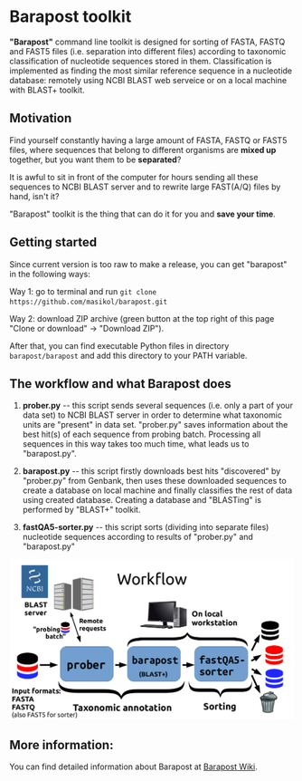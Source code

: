 # Barapost toolkit

**"Barapost"** command line toolkit is designed for sorting of FASTA, FASTQ and FAST5 files (i.e. separation into different files) according to taxonomic classification of nucleotide sequences stored in them. Classification is implemented as finding the most similar reference sequence in a nucleotide database: remotely using NCBI BLAST web serveice or on a local machine with BLAST+ toolkit.

## Motivation

Find yourself constantly having a large amount of FASTA, FASTQ or FAST5 files, where sequences that belong to different organisms are **mixed up** together, but you want them to be **separated**?

It is awful to sit in front of the computer for hours sending all these sequences to NCBI BLAST server and to rewrite large FAST(A/Q) files by hand, isn't it?

"Barapost" toolkit is the thing that can do it for you and **save your time**.

## Getting started

Since current version is too raw to make a release, you can get "barapost" in the following ways:

Way 1: go to terminal and run `git clone https://github.com/masikol/barapost.git`

Way 2: download ZIP archive (green button at the top right of this page "Clone or download" -> "Download ZIP").

After that, you can find executable Python files in directory `barapost/barapost` and add this directory to your PATH variable.

## The workflow and what Barapost does

1. **prober.py** -- this script sends several sequences (i.e. only a part of your data set) to NCBI BLAST server in order to determine what taxonomic units are "present" in data set. "prober.py" saves information about the best hit(s) of each sequence from probing batch.
Processing all sequences in this way takes too much time, what leads us to "barapost.py".

2. **barapost.py** -- this script firstly downloads best hits "discovered" by "prober.py" from Genbank, then uses these downloaded sequences to create a database on local machine and finally classifies the rest of data using created database. Creating a database and "BLASTing" is performed by "BLAST+" toolkit.

3. **fastQA5-sorter.py** -- this script sorts (dividing into separate files) nucleotide sequences according to results of "prober.py" and "barapost.py"

![](imgs/Barapost-wokflow.png)

## More information:
  
  You can find detailed information about Barapost at [Barapost Wiki](https://github.com/masikol/barapost/wiki).